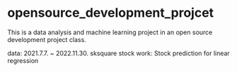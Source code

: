 # opensource_development_projcet
This is a data analysis and machine learning project in an open source development project class.

data: 2021.7.7. ~ 2022.11.30. sksquare stock
work: Stock prediction for linear regression
